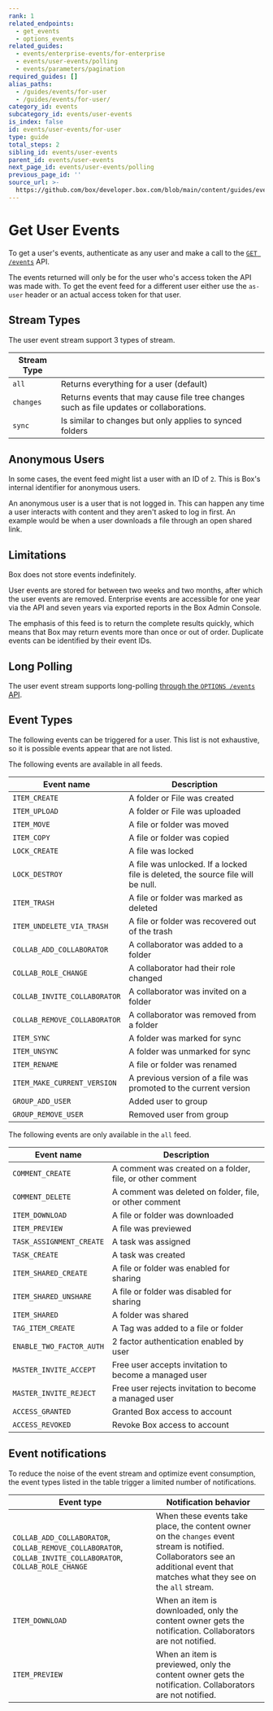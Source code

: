 ```yaml
---
rank: 1
related_endpoints:
  - get_events
  - options_events
related_guides:
  - events/enterprise-events/for-enterprise
  - events/user-events/polling
  - events/parameters/pagination
required_guides: []
alias_paths:
  - /guides/events/for-user
  - /guides/events/for-user/
category_id: events
subcategory_id: events/user-events
is_index: false
id: events/user-events/for-user
type: guide
total_steps: 2
sibling_id: events/user-events
parent_id: events/user-events
next_page_id: events/user-events/polling
previous_page_id: ''
source_url: >-
  https://github.com/box/developer.box.com/blob/main/content/guides/events/user-events/for-user.md
---
```

# Get User Events

To get a user's events, authenticate as any user and make a call to the
[`GET /events`](e://get_events) API.

<Samples id="get_events" >

</Samples>

<Message>

The events returned will only be for the user who's access token the API was
made with. To get the event feed for a different user either use the `as-user`
header or an actual access token for that user.

</Message>

## Stream Types

The user event stream support 3 types of stream.

| Stream Type |                                                                                         |
|-------------|-----------------------------------------------------------------------------------------|
| `all`       | Returns everything for a user (default)                                                 |
| `changes`   | Returns events that may cause file tree changes such as file updates or collaborations. |
| `sync`      | Is similar to changes but only applies to synced folders                                |

## Anonymous Users

In some cases, the event feed might list a user with an ID of `2`. This is Box's
internal identifier for anonymous users.

An anonymous user is a user that is not logged in. This can happen any time a
user interacts with content and they aren't asked to log in first. An example
would be when a user downloads a file through an open shared link.

## Limitations

Box does not store events indefinitely.

User events are stored for between two weeks and two months, after which the
user events are removed. Enterprise events are accessible for one year via the
API and seven years via exported reports in the Box Admin Console.

The emphasis of this feed is to return the complete results quickly, which means
that Box may return events more than once or out of order. Duplicate events can
be identified by their event IDs.

## Long Polling

The user event stream supports long-polling
[through the `OPTIONS /events` API][longpoll].

## Event Types

The following events can be triggered for a user. This list is not exhaustive,
so it is possible events appear that are not listed.

The following events are available in all feeds.

| Event name                   | Description                                                                     |
|------------------------------|---------------------------------------------------------------------------------|
| `ITEM_CREATE`                | A folder or File was created                                                    |
| `ITEM_UPLOAD`                | A folder or File was uploaded                                                   |
| `ITEM_MOVE`                  | A file or folder was moved                                                      |
| `ITEM_COPY`                  | A file or folder was copied                                                     |
| `LOCK_CREATE`                | A file was locked                                                               |
| `LOCK_DESTROY`               | A file was unlocked. If a locked file is deleted, the source file will be null. |
| `ITEM_TRASH`                 | A file or folder was marked as deleted                                          |
| `ITEM_UNDELETE_VIA_TRASH`    | A file or folder was recovered out of the trash                                 |
| `COLLAB_ADD_COLLABORATOR`    | A collaborator was added to a folder|
| `COLLAB_ROLE_CHANGE`         | A collaborator had their role changed                                           |
| `COLLAB_INVITE_COLLABORATOR` | A collaborator was invited on a folder                                          |
| `COLLAB_REMOVE_COLLABORATOR` | A collaborator was removed from a folder                                    |
| `ITEM_SYNC`                  | A folder was marked for sync                                                    |
| `ITEM_UNSYNC`                | A folder was unmarked for sync                                                  |
| `ITEM_RENAME`                | A file or folder was renamed                                                    |
| `ITEM_MAKE_CURRENT_VERSION`  | A previous version of a file was promoted to the current version                |
| `GROUP_ADD_USER`             | Added user to group                                                             |
| `GROUP_REMOVE_USER`          | Removed user from group                                                         |

The following events are only available in the `all` feed.

| Event name               | Description                                               |
|--------------------------|-----------------------------------------------------------|
| `COMMENT_CREATE`         | A comment was created on a folder, file, or other comment |
| `COMMENT_DELETE`         | A comment was deleted on folder, file, or other comment   |
| `ITEM_DOWNLOAD`          | A file or folder was downloaded                        |
| `ITEM_PREVIEW`           | A file was previewed                                    |
| `TASK_ASSIGNMENT_CREATE` | A task was assigned                                       |
| `TASK_CREATE`            | A task was created                                        |
| `ITEM_SHARED_CREATE`     | A file or folder was enabled for sharing                  |
| `ITEM_SHARED_UNSHARE`    | A file or folder was disabled for sharing                 |
| `ITEM_SHARED`            | A folder was shared                                       |
| `TAG_ITEM_CREATE`        | A Tag was added to a file or folder                       |
| `ENABLE_TWO_FACTOR_AUTH` | 2 factor authentication enabled by user                  |
| `MASTER_INVITE_ACCEPT`   | Free user accepts invitation to become a managed user    |
| `MASTER_INVITE_REJECT`   | Free user rejects invitation to become a managed user    |
| `ACCESS_GRANTED`         | Granted Box access to account                            |
| `ACCESS_REVOKED`         | Revoke Box access to account                             |

## Event notifications

To reduce the noise of the event stream and optimize event consumption, the event types listed in the table trigger a limited number of notifications.

| Event type | Notification behavior|
|-----------|--------------|
|`COLLAB_ADD_COLLABORATOR`, `COLLAB_REMOVE_COLLABORATOR`, `COLLAB_INVITE_COLLABORATOR`, `COLLAB_ROLE_CHANGE` | When these events take place, the content owner on the `changes` event stream is notified. Collaborators see an additional event that matches what they see on the `all` stream.|
| `ITEM_DOWNLOAD` | When an item is downloaded, only the content owner gets the notification. Collaborators are not notified.|
| `ITEM_PREVIEW` | When an item is previewed, only the content owner gets the notification. Collaborators are not notified. |

[longpoll]: g://events/user-events/polling